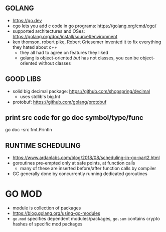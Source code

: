 ## GOLANG
- https://go.dev
- cgo lets you add c code in go programs: https://golang.org/cmd/cgo/
- supported architectures and OSes: https://golang.org/doc/install/source#environment
- ken thomson, robert pike, Robert Griesemer invented it to fix everything they hated about c++
    - they all had to agree on features they liked
    - golang is object-oriented _but_ has not classes, you can be object-oriented without classes

## GOOD LIBS
- solid big decimal package: https://github.com/shopspring/decimal
    - uses stdlib's big.Int
- protobuf: https://github.com/golang/protobuf

## print src code for go doc symbol/type/func
go doc -src fmt.Println

## RUNTIME SCHEDULING
- https://www.ardanlabs.com/blog/2018/08/scheduling-in-go-part2.html
- goroutines pre-empted only at safe points, at function calls
    - many of these are inserted before/after function calls by compiler
- GC generally done by concurrently running dedicated goroutines

# GO MOD
- module is collection of packages
- https://blog.golang.org/using-go-modules
- `go.mod` specifies dependent modules/packages, `go.sum` contains crypto hashes of specific mod packages
